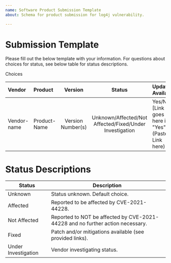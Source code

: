 ```yaml
---
name: Software Product Submission Template
about: Schema for product submission for log4j vulnerability.

---
```


# Submission Template

Please fill out the below template with your information.  For questions about choices for status, see below table for status descriptions.

Choices

| Vendor        | Product         | Version           | Status          | Update Available | Notes | References |  Last Updated |
|:--------------|:----------------|:-----------------:|:---------------:|:-----------------|-----------------------|:-------|--------------:|
| Vendor-name   | Product-Name    | Version Number(s) | Unknown/Affected/Not Affected/Fixed/Under Investigation | Yes/No [Link goes here if "Yes"](Paste Link here)  | <Statement by vendor, vuln note, etc.>| [Links Here](Paste link here) | Provide Date of Last Update |

# Status Descriptions

|Status| Description |
|------|-------------|
| Unknown | Status unknown.  Default choice. |
| Affected| Reported to be affected by CVE-2021-44228. |
| Not Affected | Reported to NOT be affected by CVE-2021-44228 and no further action necessary. |
| Fixed | Patch and/or mitigations available (see provided links).  |
| Under Investigation | Vendor investigating status. |
